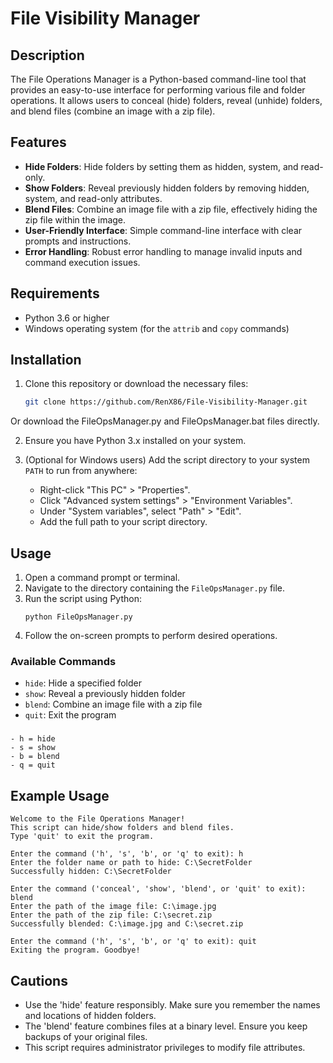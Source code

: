 # File Visibility Manager

## Description
The File Operations Manager is a Python-based command-line tool that provides an easy-to-use interface for performing various file and folder operations. It allows users to conceal (hide) folders, reveal (unhide) folders, and blend files (combine an image with a zip file).

## Features
- **Hide Folders**: Hide folders by setting them as hidden, system, and read-only.
- **Show Folders**: Reveal previously hidden folders by removing hidden, system, and read-only attributes.
- **Blend Files**: Combine an image file with a zip file, effectively hiding the zip file within the image.
- **User-Friendly Interface**: Simple command-line interface with clear prompts and instructions.
- **Error Handling**: Robust error handling to manage invalid inputs and command execution issues.

## Requirements
- Python 3.6 or higher
- Windows operating system (for the `attrib` and `copy` commands)

## Installation
1. Clone this repository or download the necessary files:
   ```bash
   git clone https://github.com/RenX86/File-Visibility-Manager.git
Or download the FileOpsManager.py and FileOpsManager.bat files directly.

2. Ensure you have Python 3.x installed on your system.

3. (Optional for Windows users) Add the script directory to your system `PATH` to run from anywhere:
   - Right-click "This PC" > "Properties".
   - Click "Advanced system settings" > "Environment Variables".
   - Under "System variables", select "Path" > "Edit".
   - Add the full path to your script directory.

## Usage
1. Open a command prompt or terminal.
2. Navigate to the directory containing the `FileOpsManager.py` file.
3. Run the script using Python:
   ```
   python FileOpsManager.py
   ```
4. Follow the on-screen prompts to perform desired operations.

### Available Commands

- `hide`: Hide a specified folder
- `show`: Reveal a previously hidden folder
- `blend`: Combine an image file with a zip file
- `quit`: Exit the program

###
```
- h = hide
- s = show
- b = blend
- q = quit
```
## Example Usage
```
Welcome to the File Operations Manager!
This script can hide/show folders and blend files.
Type 'quit' to exit the program.

Enter the command ('h', 's', 'b', or 'q' to exit): h
Enter the folder name or path to hide: C:\SecretFolder
Successfully hidden: C:\SecretFolder

Enter the command ('conceal', 'show', 'blend', or 'quit' to exit): blend
Enter the path of the image file: C:\image.jpg
Enter the path of the zip file: C:\secret.zip
Successfully blended: C:\image.jpg and C:\secret.zip

Enter the command ('h', 's', 'b', or 'q' to exit): quit
Exiting the program. Goodbye!
```

## Cautions
- Use the 'hide' feature responsibly. Make sure you remember the names and locations of hidden folders.
- The 'blend' feature combines files at a binary level. Ensure you keep backups of your original files.
- This script requires administrator privileges to modify file attributes.

